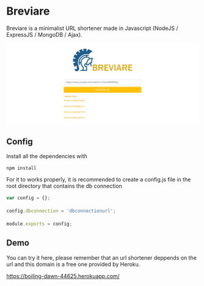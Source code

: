 # Breviare

Breviare is a minimalist URL shortener made in Javascript (NodeJS / ExpressJS / MongoDB / Ajax).

![alt text](ignore_it/display.PNG)

## Config

Install all the dependencies with
```
npm install
```

For it to works properly, it is recommended to create a config.js file in the root directory that contains the db connection

```javascript
var config = {};

config.dbconnection = 'dbconnectionurl';

module.exports = config;
```
## Demo

You can try it here, please remember that an url shortener deppends on the url and this domain is a free one provided by Heroku.

https://boiling-dawn-44625.herokuapp.com/
